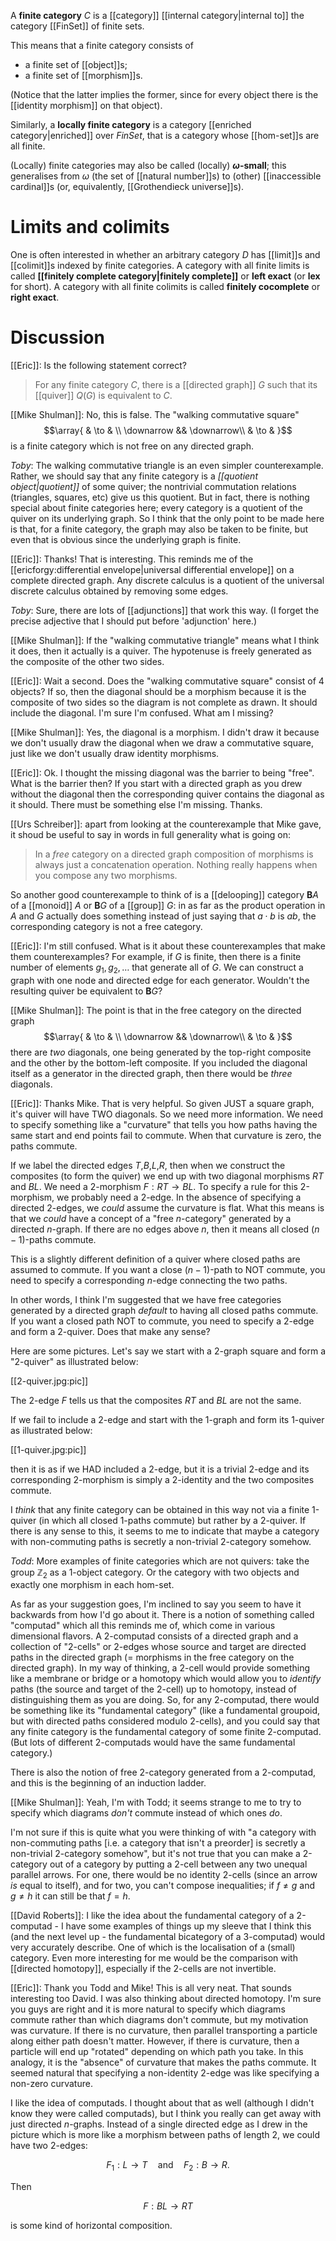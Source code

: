 A **finite category** $C$ is a [[category]] [[internal category|internal to]] the category [[FinSet]] of finite sets.

This means that a finite category consists of
* a finite set of [[object]]s;
* a finite set of [[morphism]]s.

(Notice that the latter implies the former, since for every object there is the [[identity morphism]] on that object).

Similarly, a **locally finite category** is a category [[enriched category|enriched]] over $Fin Set$, that is a category whose [[hom-set]]s are all finite.

(Locally) finite categories may also be called (locally) **$\omega$-small**; this generalises from $\omega$ (the set of [[natural number]]s) to (other) [[inaccessible cardinal]]s (or, equivalently, [[Grothendieck universe]]s).

# Limits and colimits

One is often interested in whether an arbitrary category $D$ has [[limit]]s and [[colimit]]s indexed by finite categories.  A category with all finite limits is called **[[finitely complete category|finitely complete]]** or **left exact** (or **lex** for short).  A category with all finite colimits is called **finitely cocomplete** or **right exact**.

# Discussion #

[[Eric]]: Is the following statement correct?

>For any finite category $C$, there is a [[directed graph]] $G$ such that its [[quiver]] $Q(G)$ is equivalent to $C$.

[[Mike Shulman]]: No, this is false.  The "walking commutative square"
$$\array{ & \to & \\
  \downarrow && \downarrow\\
  & \to & }$$
is a finite category which is not free on any directed graph.

_Toby_:  The walking commutative triangle is an even simpler counterexample.  Rather, we should say that any finite category is a *[[quotient object|quotient]]* of some quiver; the nontrivial commutation relations (triangles, squares, etc) give us this quotient.  But in fact, there is nothing special about finite categories here; every category is a quotient of the quiver on its underlying graph.  So I think that the only point to be made here is that, for a finite category, the graph may also be taken to be finite, but even that is obvious since the underlying graph is finite.

[[Eric]]: Thanks! That is interesting. This reminds me of the [[ericforgy:differential envelope|universal differential envelope]] on a complete directed graph. Any discrete calculus is a quotient of the universal discrete calculus obtained by removing some edges.

_Toby_:  Sure, there are lots of [[adjunctions]] that work this way.  (I forget the precise adjective that I should put before 'adjunction' here.)

[[Mike Shulman]]: If the "walking commutative triangle" means what I think it does, then it actually is a quiver.  The hypotenuse is freely generated as the composite of the other two sides.

[[Eric]]: Wait a second. Does the "walking commutative square" consist of 4 objects? If so, then the diagonal should be a morphism because it is the composite of two sides so the diagram is not complete as drawn. It should include the diagonal. I'm sure I'm confused. What am I missing?

[[Mike Shulman]]: Yes, the diagonal is a morphism.  I didn't draw it because we don't usually draw the diagonal when we draw a commutative square, just like we don't usually draw identity morphisms.

[[Eric]]: Ok. I thought the missing diagonal was the barrier to being "free". What is the barrier then? If you start with a directed graph as you drew without the diagonal then the corresponding quiver contains the diagonal as it should. There must be something else I'm missing. Thanks. 

[[Urs Schreiber]]: apart from looking at the counterexample that Mike gave, it shoud be useful to say in words in full generality what is going on:

>In a _free_ category on a directed graph composition of morphisms is always just a concatenation operation. Nothing really happens when you compose any two morphisms. 

So another good counterexample to think of is a [[delooping]] category $\mathbf{B}A$ of a [[monoid]] $A$ or $\mathbf{B}G$ of a [[group]] $G$: in as far as the product operation in $A$ and $G$ actually does something instead of just saying that $a \cdot b$ is $a b$, the corresponding category is not a free category.

[[Eric]]: I'm still confused. What is it about these counterexamples that make them counterexamples? For example, if $G$ is finite, then there is a finite number of elements $g_1,g_2,\dots$ that generate all of $G$. We can construct a graph with one node and directed edge for each generator. Wouldn't the resulting quiver be equivalent to $\mathbf{B}G$?

[[Mike Shulman]]: The point is that in the free category on the directed graph
$$\array{ & \to & \\
  \downarrow && \downarrow\\
  & \to & }$$
there are *two* diagonals, one being generated by the top-right composite and the other by the bottom-left composite.  If you included the diagonal itself as a generator in the directed graph, then there would be *three* diagonals.

[[Eric]]: Thanks Mike. That is very helpful. So given JUST a square graph, it's quiver will have TWO diagonals. So we need more information. We need to specify something like a "curvature" that tells you how paths having the same start and end points fail to commute. When that curvature is zero, the paths commute. 

If we label the directed edges $T$,$B$,$L$,$R$, then when we construct the composites (to form the quiver) we end up with two diagonal morphisms $RT$ and $BL$. We need a 2-morphism $F:RT\to BL$. To specify a rule for this 2-morphism, we probably need a 2-edge. In the absence of specifying a directed 2-edges, we _could_ assume the curvature is flat. What this means is that we _could_ have a concept of a "free $n$-category" generated by a directed $n$-graph. If there are no edges above $n$, then it means all closed $(n-1)$-paths commute.

This is a slightly different definition of a quiver where closed paths are assumed to commute. If you want a close $(n-1)$-path to NOT commute, you need to specify a corresponding $n$-edge connecting the two paths.

In other words, I think I'm suggested that we have free categories generated by a directed graph _default_ to having all closed paths commute. If you want a closed path NOT to commute, you need to specify a 2-edge and form a 2-quiver. Does that make any sense?

Here are some pictures. Let's say we start with a 2-graph square and form a "2-quiver" as illustrated below:

[[2-quiver.jpg:pic]]

The 2-edge $F$ tells us that the composites $RT$ and $BL$ are not the same.

If we fail to include a 2-edge and start with the 1-graph and form its 1-quiver as illustrated below:

[[1-quiver.jpg:pic]]

then it is as if we HAD included a 2-edge, but it is a trivial 2-edge and its corresponding 2-morphism is simply a 2-identity and the two composites commute.

I _think_ that any finite category can be obtained in this way not via a finite 1-quiver (in which all closed 1-paths commute) but rather by a 2-quiver. If there is any sense to this, it seems to me to indicate that maybe a category with non-commuting paths is secretly a non-trivial 2-category somehow. 

_Todd_: More examples of finite categories which are not quivers: take the group $\mathbb{Z}_2$ as a 1-object category. Or the category with two objects and exactly one morphism in each hom-set. 

As far as your suggestion goes, I'm inclined to say you seem to have it backwards from how I'd go about it. There is a notion of something called "computad" which all this reminds me of, which come in various dimensional flavors. A 2-computad consists of a directed graph and a collection of "2-cells" or 2-edges whose source and target are directed paths in the directed graph (= morphisms in the free category on the directed graph). In my way of thinking, a 2-cell would provide something like a membrane or bridge or a homotopy which would allow you to _identify_ paths (the source and target of the 2-cell) up to homotopy, instead of distinguishing them as you are doing. So, for any 2-computad, there would be something like its "fundamental category" (like a fundamental groupoid, but with directed paths considered modulo 2-cells), and you could say that any finite category is the fundamental category of some finite 2-computad. (But lots of different 2-computads would have the same fundamental category.) 

There is also the notion of free 2-category generated from a 2-computad, and this is the beginning of an induction ladder. 

[[Mike Shulman]]: Yeah, I'm with Todd; it seems strange to me to try to specify which diagrams *don't* commute instead of which ones *do*.

I'm not sure if this is quite what you were thinking of with "a category with non-commuting paths [i.e. a category that isn't a preorder] is secretly a non-trivial 2-category somehow", but it's not true that you can make a 2-category out of a category by putting a 2-cell between any two unequal parallel arrows.  For one, there would be no identity 2-cells (since an arrow *is* equal to itself), and for two, you can't compose inequalities; if $f\neq g$ and $g\neq h$ it can still be that $f=h$.

[[David Roberts]]: I like the idea about the fundamental category of a 2-computad - I have some examples of things up my sleeve that I think this (and the next level up - the fundamental bicategory of a 3-computad) would very accurately describe. One of which is the localisation of a (small) category. Even more interesting for me would be the comparison with [[directed homotopy]], especially if the 2-cells are not invertible.

[[Eric]]: Thank you Todd and Mike! This is all very neat. That sounds interesting too David. I was also thinking about directed homotopy. I'm sure you guys are right and it is more natural to specify which diagrams commute rather than which diagrams don't commute, but my motivation was curvature. If there is no curvature, then parallel transporting a particle along either path doesn't matter. However, if there is curvature, then a particle will end up "rotated" depending on which path you take. In this analogy, it is the "absence" of curvature that makes the paths commute. It seemed natural that specifying a non-identity 2-edge was like specifying a non-zero curvature.

I like the idea of computads. I thought about that as well (although I didn't know they were called computads), but I think you really can get away with just directed $n$-graphs. Instead of a single directed edge as I drew in the picture which is more like a morphism between paths of length 2, we could have two 2-edges:

$$F_1: L\to T\quad\text{and}\quad F_2:B\to R.$$

Then

$$F:BL\to RT$$

is some kind of horizontal composition.